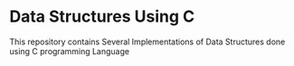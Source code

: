 # Data Structures Using C
This repository contains Several Implementations of Data Structures done using C programming Language
